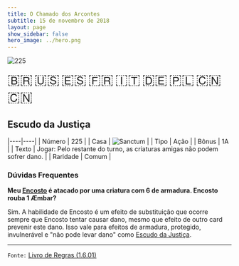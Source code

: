 ```yaml
---
title: O Chamado dos Arcontes
subtitle: 15 de novembro de 2018
layout: page
show_sidebar: false
hero_image: ../hero.png
---
```


![225](https://mastervault-storage-prod.s3.amazonaws.com/media/card_front/pt/341_225_8WXGHPQGX9V_pt.png)

<span title="Português" style="font-size: 32px;cursor: pointer;" onclick="javascript:document.querySelector('img[alt=\'225\']').src=document.querySelector('img[alt=\'225\']').src.replace(/card_front\/[^/]+/, 'card_front/pt').replace(/_[^/.0-9]+\.png/, '_pt.png')">🇧🇷</span>
<span title="English" style="font-size: 32px;cursor: pointer;" onclick="javascript:document.querySelector('img[alt=\'225\']').src=document.querySelector('img[alt=\'225\']').src.replace(/card_front\/[^/]+/, 'card_front/en').replace(/_[^/.0-9]+\.png/, '_en.png')">🇺🇸</span>
<span title="Español" style="font-size: 32px;cursor: pointer;" onclick="javascript:document.querySelector('img[alt=\'225\']').src=document.querySelector('img[alt=\'225\']').src.replace(/card_front\/[^/]+/, 'card_front/es').replace(/_[^/.0-9]+\.png/, '_es.png')">🇪🇸</span>
<span title="Français" style="font-size: 32px;cursor: pointer;" onclick="javascript:document.querySelector('img[alt=\'225\']').src=document.querySelector('img[alt=\'225\']').src.replace(/card_front\/[^/]+/, 'card_front/fr').replace(/_[^/.0-9]+\.png/, '_fr.png')">🇫🇷</span>
<span title="Italiano" style="font-size: 32px;cursor: pointer;" onclick="javascript:document.querySelector('img[alt=\'225\']').src=document.querySelector('img[alt=\'225\']').src.replace(/card_front\/[^/]+/, 'card_front/it').replace(/_[^/.0-9]+\.png/, '_it.png')">🇮🇹</span>
<span title="Deutsche" style="font-size: 32px;cursor: pointer;" onclick="javascript:document.querySelector('img[alt=\'225\']').src=document.querySelector('img[alt=\'225\']').src.replace(/card_front\/[^/]+/, 'card_front/de').replace(/_[^/.0-9]+\.png/, '_de.png')">🇩🇪</span>
<span title="Polskie" style="font-size: 32px;cursor: pointer;" onclick="javascript:document.querySelector('img[alt=\'225\']').src=document.querySelector('img[alt=\'225\']').src.replace(/card_front\/[^/]+/, 'card_front/pl').replace(/_[^/.0-9]+\.png/, '_pl.png')">🇵🇱</span>
<span title="简体中文" style="font-size: 32px;cursor: pointer;" onclick="javascript:document.querySelector('img[alt=\'225\']').src=document.querySelector('img[alt=\'225\']').src.replace(/card_front\/[^/]+/, 'card_front/zh-hans').replace(/_[^/.0-9]+\.png/, '_zh-hans.png')">🇨🇳</span>
<span title="繁體中文" style="font-size: 32px;cursor: pointer;" onclick="javascript:document.querySelector('img[alt=\'225\']').src=document.querySelector('img[alt=\'225\']').src.replace(/card_front\/[^/]+/, 'card_front/zh-hant').replace(/_[^/.0-9]+\.png/, '_zh-hant.png')">🇨🇳</span>

## Escudo da Justiça

|----|----|
| Número | 225 |
| Casa | ![Sanctum](https://archonarcana.com/images/thumb/c/c7/Sanctum.png/22px-Sanctum.png "Santuário") |
| Tipo | Ação |
| Bônus | 1A |
| Texto | Jogar: Pelo restante do turno, as criaturas amigas não podem sofrer dano. |
| Raridade | Comum |

### Dúvidas Frequentes

**Meu [Encosto](/mm/257) é atacado por uma criatura com 6 de
armadura. Encosto rouba 1 Æmbar?**

Sim. A habilidade de Encosto é um efeito de substituição que ocorre
sempre que Encosto tentar causar dano, mesmo que efeito de outro
card prevenir este dano. Isso vale para efeitos de armadura, protegido,
invulnerável e "não pode levar dano" como [Escudo da Justiça](/cota/225).

<hr/>

`Fonte:` [Livro de Regras (1.6.01)](https://drive.google.com/open?id=1YNhLKUC0xfriiMwFYpDu1Go3zPJw6gYo)
